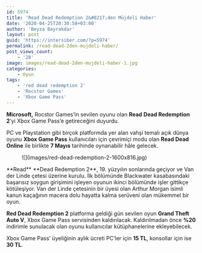 ```yaml
---
id: 5974
title: 'Read Dead Redemption 2&#8217;den Müjdeli Haber'
date: '2020-04-25T20:30:58+03:00'
author: 'Beyza Bayrakdar'
layout: post
guid: 'https://intersiber.com/?p=5974'
permalink: /read-dead-2den-mujdeli-haber/
post_views_count:
    - '28'
image: images/read-dead-2den-mujdeli-haber-1.jpg
categories:
    - Oyun
tags:
    - 'red dead redemption 2'
    - 'Rocstor Games'
    - 'Xbox Game Pass'
---
```


**Microsoft,** Rocstor Games’in sevilen oyunu olan **Read** **Dead Redemption 2**‘yi Xbox Game Pass’e getireceğini duyurdu.

PC ve Playstation gibi birçok platformda yer alan vahşi temalı açık dünya oyunu **Xbox Game Pass** kullanıcıları için çevrimiçi modu olan **Read Dead Online** ile birlikte **7 Mayıs** tarihinde oynanabilir hâle gelecek.

<figure class="wp-block-image size-large">![](images/red-dead-redemption-2-1600x816.jpg)</figure>**Read** **Dead Redemption 2**, 19. yüzyılın sonlarında geçiyor ve Van der Linde çetesi üzerine kurulu. İlk bölümünde Blackwater kasabasındaki başarısız soygun girişimini işleyen oyunun ikinci bölümünde işler gittikçe kötüleşiyor. Van der Linde çetesinin bir üyesi olan Arthur Morgan isimli kanun kaçağının macera dolu hayatta kalma serüveni olan mükemmel bir oyun.

**Red Dead Redemption 2** platforma geldiği gün sevilen oyun **Grand Theft Auto V**, Xbox Game Pass servisinden kaldırılacak. Kaldırılmadan önce **%20** indirimle sunulacak olan oyunu kullanıcılar kütüphanelerine ekleyebilecek.

Xbox Game Pass’ üyeliğinin aylık ücreti PC’ler için **15 TL**, konsollar için ise **30 TL**.